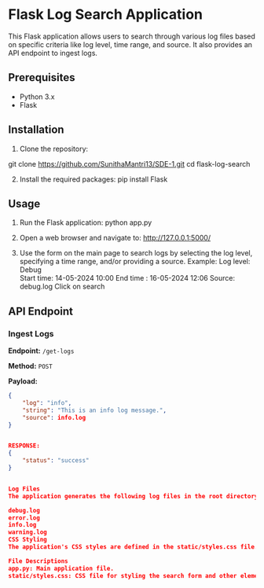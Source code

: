 # Flask Log Search Application

This Flask application allows users to search through various log files based on specific criteria like log level, time range, and source. It also provides an API endpoint to ingest logs.


## Prerequisites

- Python 3.x
- Flask

## Installation

1.	Clone the repository:

git clone https://github.com/SunithaMantri13/SDE-1.git
cd flask-log-search

2. Install the required packages:
pip install Flask

## Usage

1. Run the Flask application:
    python app.py
    

2. Open a web browser and navigate to:
   http://127.0.0.1:5000/
    
3. Use the form on the main page to search logs by selecting the log level, specifying a time range, and/or providing a source.
Example:
Log level: Debug   
Start time: 14-05-2024 10:00
End time : 16-05-2024 12:06
Source: debug.log
Click on search
## API Endpoint

### Ingest Logs

**Endpoint:** `/get-logs`

**Method:** `POST`

**Payload:**
```json
{
    "log": "info",
    "string": "This is an info log message.",
    "source": info.log
}


RESPONSE:
{
    "status": "success"
}


Log Files
The application generates the following log files in the root directory:

debug.log
error.log
info.log
warning.log
CSS Styling
The application's CSS styles are defined in the static/styles.css file.

File Descriptions
app.py: Main application file.
static/styles.css: CSS file for styling the search form and other elements.








